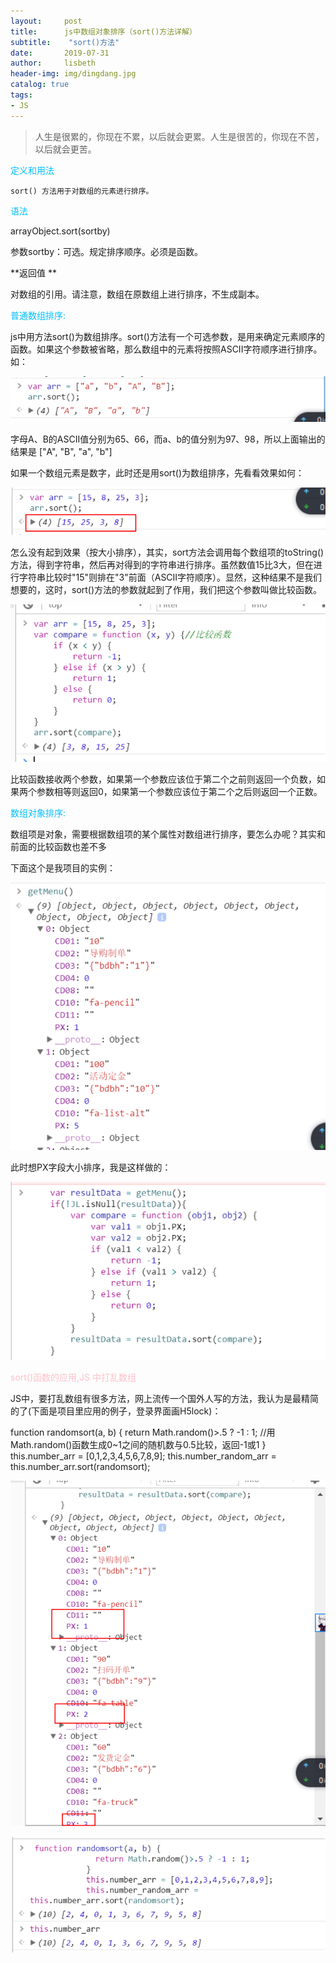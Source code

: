 ```yaml
---
layout:     post
title:      js中数组对象排序（sort()方法详解）
subtitle:    "sort()方法"
date:       2019-07-31
author:     lisbeth
header-img: img/dingdang.jpg
catalog: true
tags:
- JS
---
```

> 人生是很累的，你现在不累，以后就会更累。人生是很苦的，你现在不苦，以后就会更苦。


  <font color="deepskyblue">定义和用法</font>
 
    sort() 方法用于对数组的元素进行排序。

  <font color="deepskyblue">语法</font>
 
   arrayObject.sort(sortby)

  参数sortby：可选。规定排序顺序。必须是函数。

  **返回值 **
  
  对数组的引用。请注意，数组在原数组上进行排序，不生成副本。

 
<font color="deepskyblue">普通数组排序:</font>

   js中用方法sort()为数组排序。sort()方法有一个可选参数，是用来确定元素顺序的函数。如果这个参数被省略，那么数组中的元素将按照ASCII字符顺序进行排序。如：
   
![sort方法](https://raw.githubusercontent.com/lisbeth0720/lisbeth0720.github.io/master/img/sort1.png)

字母A、B的ASCII值分别为65、66，而a、b的值分别为97、98，所以上面输出的结果是 ["A", "B", "a", "b"] 

如果一个数组元素是数字，此时还是用sort()为数组排序，先看看效果如何：

![sort方法](https://raw.githubusercontent.com/lisbeth0720/lisbeth0720.github.io/master/img/sort2.png)

怎么没有起到效果（按大小排序），其实，sort方法会调用每个数组项的toString()方法，得到字符串，然后再对得到的字符串进行排序。虽然数值15比3大，但在进行字符串比较时"15"则排在"3"前面（ASCII字符顺序）。显然，这种结果不是我们想要的，这时，sort()方法的参数就起到了作用，我们把这个参数叫做比较函数。

![sort方法](https://raw.githubusercontent.com/lisbeth0720/lisbeth0720.github.io/master/img/sort3.png)

比较函数接收两个参数，如果第一个参数应该位于第二个之前则返回一个负数，如果两个参数相等则返回0，如果第一个参数应该位于第二个之后则返回一个正数。

<font color="deepskyblue">数组对象排序:</font>
 
  数组项是对象，需要根据数组项的某个属性对数组进行排序，要怎么办呢？其实和前面的比较函数也差不多

下面这个是我项目的实例：

![sort方法](https://raw.githubusercontent.com/lisbeth0720/lisbeth0720.github.io/master/img/sort4.png)

此时想PX字段大小排序，我是这样做的：


![sort方法](https://raw.githubusercontent.com/lisbeth0720/lisbeth0720.github.io/master/img/sort5.png)


 <font color="pink">sort()函数的应用,JS 中打乱数组</font>

JS中，要打乱数组有很多方法，网上流传一个国外人写的方法，我认为是最精简的了(下面是项目里应用的例子，登录界面画H5lock)：

function randomsort(a, b) {
return Math.random()>.5 ? -1 : 1;  //用Math.random()函数生成0~1之间的随机数与0.5比较，返回-1或1
}
this.number_arr = [0,1,2,3,4,5,6,7,8,9];
this.number_random_arr = this.number_arr.sort(randomsort);

![sort方法](https://raw.githubusercontent.com/lisbeth0720/lisbeth0720.github.io/master/img/sort6.png)


![sort方法](https://raw.githubusercontent.com/lisbeth0720/lisbeth0720.github.io/master/img/sort7.png)

